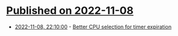# [Published on 2022-11-08](index.md)

* [2022-11-08, 22:10:00](https://lobste.rs/s/hsm5vt/better_cpu_selection_for_timer) - [Better CPU selection for timer expiration](https://lwn.net/SubscriberLink/913568/5150974329ecf2e1/)
